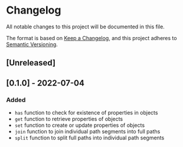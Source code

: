 # Changelog

All notable changes to this project will be documented in this file.

The format is based on [Keep a Changelog](https://keepachangelog.com/en/1.0.0/),
and this project adheres to [Semantic Versioning](https://semver.org/spec/v2.0.0.html).

## [Unreleased]

## [0.1.0] - 2022-07-04
### Added

- `has` function to check for existence of properties in objects
- `get` function to retrieve properties of objects
- `set` function to create or update properties of objects
- `join` function to join individual path segments into full paths
- `split` function to split full paths into individual path segments
